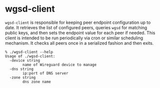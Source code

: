 # wgsd-client
`wgsd-client` is responsible for keeping peer endpoint configuration up to date. It retrieves the list of configured peers, queries `wgsd` for matching public keys, and then sets the endpoint value for each peer if needed. This client is intended to be run periodically via cron or similar scheduling mechanism. It checks all peers once in a serialized fashion and then exits.

```
% ./wgsd-client --help
Usage of ./wgsd-client:
  -device string
    	name of Wireguard device to manage
  -dns string
    	ip:port of DNS server
  -zone string
    	dns zone name
```